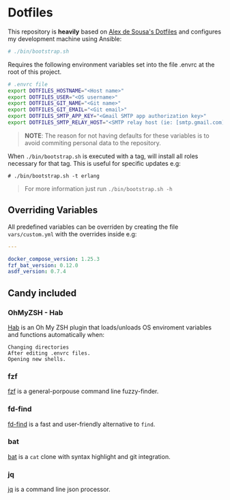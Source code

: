 # Dotfiles

This repository is **heavily** based on [Alex de Sousa's Dotfiles](https://github.com/alexdesousa/dotfiles) and configures my development machine using Ansible:

```sh
# ./bin/bootstrap.sh
```

Requires the following environment variables set into the file .envrc at the root of this project.

```sh
# .envrc file
export DOTFILES_HOSTNAME="<Host name>"
export DOTFILES_USER="<OS username>"
export DOTFILES_GIT_NAME="<Git name>"
export DOTFILES_GIT_EMAIL="<Git email>"
export DOTFILES_SMTP_APP_KEY="<Gmail SMTP app authorization key>"
export DOTFILES_SMTP_RELAY_HOST="<SMTP relay host (ie: [smtp.gmail.com]:587)>"
```

> **NOTE**: The reason for not having defaults for these variables is to avoid
> commiting personal data to the repository.

When `./bin/bootstrap.sh` is executed with a tag, will install all roles
necessary for that tag. This is useful for specific updates e.g:

```
# ./bin/bootstrap.sh -t erlang
```

> For more information just run `./bin/bootstrap.sh -h`

## Overriding Variables

All predefined variables can be overriden by creating the file `vars/custom.yml`
with the overrides inside e.g:

```yaml
---

docker_compose_version: 1.25.3
fzf_bat_version: 0.12.0
asdf_version: 0.7.4
```

## Candy included

### OhMyZSH - Hab

[Hab](https://github.com/alexdesousa/hab) is an Oh My ZSH plugin that loads/unloads OS enviroment variables and functions automatically when:

    Changing directories
    After editing .envrc files.
    Opening new shells.

### fzf

[fzf](https://github.com/junegunn/fzf) is a general-porpouse command line fuzzy-finder.

### fd-find

[fd-find](https://github.com/sharkdp/fd) is a fast and user-friendly alternative to `find`.

### bat

[bat](https://github.com/sharkdp/bat) is a `cat` clone with syntax highlight and git integration.

### jq

[jq](https://stedolan.github.io/jq/) is a command line json processor.

